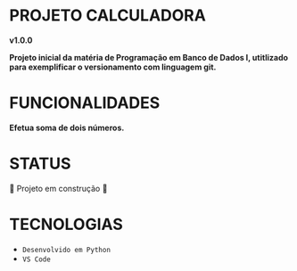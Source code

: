 # PROJETO CALCULADORA

**v1.0.0**

**Projeto inicial da matéria de Programação em Banco de Dados I, utitlizado para exemplificar o versionamento com linguagem git.**

# FUNCIONALIDADES

**Efetua soma de dois números.**

# STATUS

:construction: Projeto em construção :construction:

# TECNOLOGIAS

- `Desenvolvido em Python`
- `VS Code`





